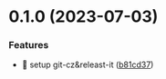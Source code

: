 

# 0.1.0 (2023-07-03)


### Features

* 🎸 setup git-cz&releast-it ([b81cd37](https://github.com/Gu1st/element-study/commit/b81cd37fc6a4bc9b16a68c2072f64355fdb7f7f1))